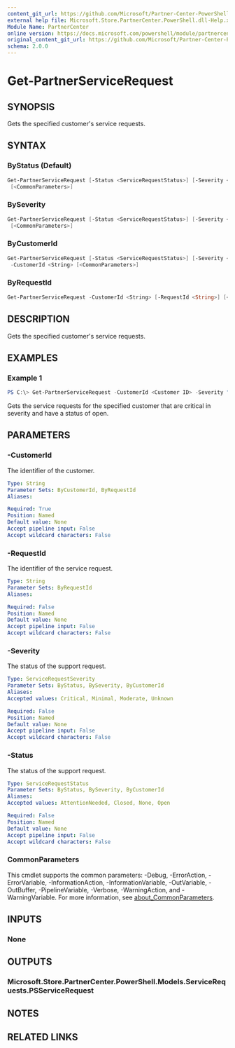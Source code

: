 ```yaml
---
content_git_url: https://github.com/Microsoft/Partner-Center-PowerShell/blob/master/docs/help/Get-PartnerServiceRequest.md
external help file: Microsoft.Store.PartnerCenter.PowerShell.dll-Help.xml
Module Name: PartnerCenter
online version: https://docs.microsoft.com/powershell/module/partnercenter/Get-PartnerServiceRequest
original_content_git_url: https://github.com/Microsoft/Partner-Center-PowerShell/blob/master/docs/help/Get-PartnerServiceRequest.md
schema: 2.0.0
---
```


# Get-PartnerServiceRequest

## SYNOPSIS
Gets the specified customer's service requests.

## SYNTAX

### ByStatus (Default)
```powershell
Get-PartnerServiceRequest [-Status <ServiceRequestStatus>] [-Severity <ServiceRequestSeverity>]
 [<CommonParameters>]
```

### BySeverity
```powershell
Get-PartnerServiceRequest [-Status <ServiceRequestStatus>] [-Severity <ServiceRequestSeverity>]
 [<CommonParameters>]
```

### ByCustomerId
```powershell
Get-PartnerServiceRequest [-Status <ServiceRequestStatus>] [-Severity <ServiceRequestSeverity>]
 -CustomerId <String> [<CommonParameters>]
```

### ByRequestId
```powershell
Get-PartnerServiceRequest -CustomerId <String> [-RequestId <String>] [<CommonParameters>]
```

## DESCRIPTION

Gets the specified customer's service requests.

## EXAMPLES

### Example 1
```powershell
PS C:\> Get-PartnerServiceRequest -CustomerId <Customer ID> -Severity "Critical" -Status "Open"
```

Gets the service requests for the specified customer that are critical in severity and have a status of open.

## PARAMETERS

### -CustomerId
The identifier of the customer.

```yaml
Type: String
Parameter Sets: ByCustomerId, ByRequestId
Aliases:

Required: True
Position: Named
Default value: None
Accept pipeline input: False
Accept wildcard characters: False
```

### -RequestId
The identifier of the service request.

```yaml
Type: String
Parameter Sets: ByRequestId
Aliases:

Required: False
Position: Named
Default value: None
Accept pipeline input: False
Accept wildcard characters: False
```

### -Severity
The status of the support request.

```yaml
Type: ServiceRequestSeverity
Parameter Sets: ByStatus, BySeverity, ByCustomerId
Aliases:
Accepted values: Critical, Minimal, Moderate, Unknown

Required: False
Position: Named
Default value: None
Accept pipeline input: False
Accept wildcard characters: False
```

### -Status
The status of the support request.

```yaml
Type: ServiceRequestStatus
Parameter Sets: ByStatus, BySeverity, ByCustomerId
Aliases:
Accepted values: AttentionNeeded, Closed, None, Open

Required: False
Position: Named
Default value: None
Accept pipeline input: False
Accept wildcard characters: False
```

### CommonParameters
This cmdlet supports the common parameters: -Debug, -ErrorAction, -ErrorVariable, -InformationAction, -InformationVariable, -OutVariable, -OutBuffer, -PipelineVariable, -Verbose, -WarningAction, and -WarningVariable. For more information, see [about_CommonParameters](http://go.microsoft.com/fwlink/?LinkID=113216).

## INPUTS

### None

## OUTPUTS

### Microsoft.Store.PartnerCenter.PowerShell.Models.ServiceRequests.PSServiceRequest

## NOTES

## RELATED LINKS
